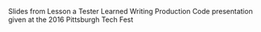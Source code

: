 Slides from Lesson a Tester Learned Writing Production Code presentation given at the 2016 Pittsburgh Tech Fest
